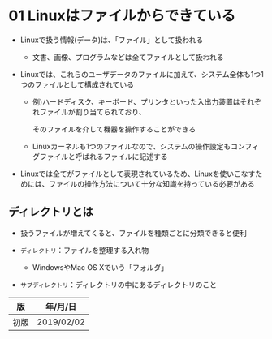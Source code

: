 01 Linuxはファイルからできている
============================

* Linuxで扱う情報(データ)は、「ファイル」として扱われる

  * 文書、画像、プログラムなどは全てファイルとして扱われる

* Linuxでは、これらのユーザデータのファイルに加えて、システム全体も1つ1つのファイルとして構成されている

  * 例)ハードディスク、キーボード、プリンタといった入出力装置はそれぞれファイルが割り当てられており、

    そのファイルを介して機器を操作することができる

  * Linuxカーネルも1つのファイルなので、システムの操作設定もコンフィグファイルと呼ばれるファイルに記述する

* Linuxでは全てがファイルとして表現されているため、Linuxを使いこなすためには、ファイルの操作方法について十分な知識を持っている必要がある



## ディレクトリとは

* 扱うファイルが増えてくると、ファイルを種類ごとに分類できると便利

* `ディレクトリ`：ファイルを整理する入れ物

  * WindowsやMac OS Xでいう「フォルダ」

* `サブディレクトリ`：ディレクトリの中にあるディレクトリのこと



| 版 |  年/月/日 |
|----|----------|
|初版|2019/02/02|
